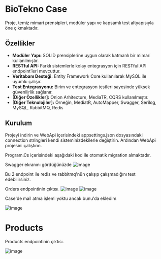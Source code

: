# BioTekno Case

Proje, temiz mimari prensipleri, modüler yapı ve kapsamlı test altyapısıyla öne çıkmaktadır.

## Özellikler

- **Modüler Yapı:** SOLID prensiplerine uygun olarak katmanlı bir mimari kullanılmıştır.
- **RESTful API:** Farklı sistemlerle kolay entegrasyon için RESTful API endpoint’leri mevcuttur.
- **Veritabanı Desteği:** Entity Framework Core kullanılarak MySQL ile uyumlu çalışır.
- **Test Entegrasyonu:** Birim ve entegrasyon testleri sayesinde yüksek güvenilirlik sağlanır.
- **[Diğer Özellikler]:** Onion Arhitecture, MediaTR, CQRS kullanılmıştır.
- **[Diğer Teknolojiler]:** Örneğin, MediatR, AutoMapper, Swagger, Serilog, MySQL, RabbitMQ, Redis

## Kurulum

Projeyi indirin ve WebApi içerisindeki appsettings.json dosyasındaki connection stringleri kendi sisteminizdekilerle değiştirin.
Ardından WebApi projesini çalıştırın.

Program.Cs içerisindeki aşağıdaki kod ile otomatik migration almaktadır.

Swagger ekranını gördüğünüzde
![image](https://github.com/user-attachments/assets/ec03f720-6a53-4f0a-9aff-cc54d3a6b53e)

Bu 2 endpoint ile redis ve rabbitmq'nün çalışıp çalışmadığını test edebilirsiniz.

Orders endpointinin çıktısı.
![image](https://github.com/user-attachments/assets/1abd7835-6f57-448e-82a6-d4b588049423)
![image](https://github.com/user-attachments/assets/49cd8f93-b9c2-4e91-a60d-0ca46242b371)

Case'de mail atma işlemi yoktu ancak bunu'da ekledim.

![image](https://github.com/user-attachments/assets/7de8ae53-73cd-4f3e-a828-9b41dea440ca)

# Products
Products endpointinin çıktısı.

![image](https://github.com/user-attachments/assets/0b18676f-17fe-47a7-9b79-284e6c6094cb)
